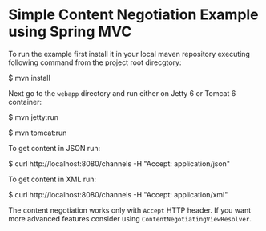 # Simple Content Negotiation Example using Spring MVC

To run the example first install it in your local maven repository
executing following command from the project root direcgtory:

  $ mvn install

Next go to the ``webapp`` directory and run either on Jetty 6 or
Tomcat 6 container:

  $ mvn jetty:run

  $ mvn tomcat:run

To get content in JSON run:

  $ curl http://localhost:8080/channels -H "Accept: application/json"

To get content in XML run:

  $ curl http://localhost:8080/channels -H "Accept: application/xml"

The content negotiation works only with ``Accept`` HTTP header. If you
want more advanced features consider using ``ContentNegotiatingViewResolver``.
